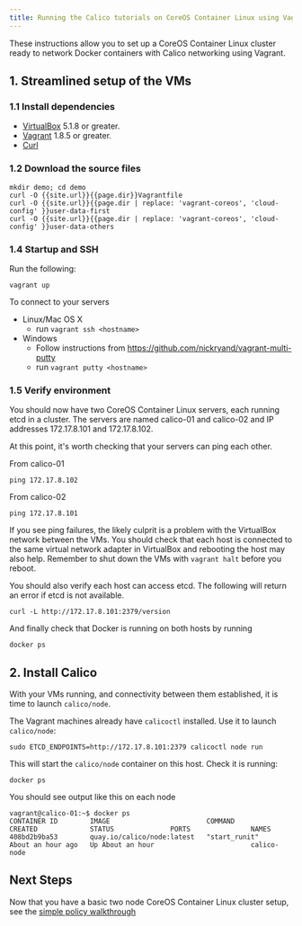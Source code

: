 ```yaml
---
title: Running the Calico tutorials on CoreOS Container Linux using Vagrant and VirtualBox
---
```


These instructions allow you to set up a CoreOS Container Linux cluster ready to network Docker containers with
Calico networking using Vagrant.

## 1. Streamlined setup of the VMs

### 1.1 Install dependencies

* [VirtualBox][virtualbox] 5.1.8 or greater.
* [Vagrant][vagrant] 1.8.5 or greater.
* [Curl][curl]

### 1.2 Download the source files

    mkdir demo; cd demo
    curl -O {{site.url}}{{page.dir}}Vagrantfile
    curl -O {{site.url}}{{page.dir | replace: 'vagrant-coreos', 'cloud-config' }}user-data-first
    curl -O {{site.url}}{{page.dir | replace: 'vagrant-coreos', 'cloud-config' }}user-data-others

### 1.4 Startup and SSH

Run the following:

    vagrant up

To connect to your servers

* Linux/Mac OS X
    * run `vagrant ssh <hostname>`
* Windows
    * Follow instructions from https://github.com/nickryand/vagrant-multi-putty
    * run `vagrant putty <hostname>`

### 1.5 Verify environment

You should now have two CoreOS Container Linux servers, each running etcd in a cluster. The servers are named calico-01 and calico-02
and IP addresses 172.17.8.101 and 172.17.8.102.

At this point, it's worth checking that your servers can ping each other.

From calico-01

    ping 172.17.8.102

From calico-02

    ping 172.17.8.101

If you see ping failures, the likely culprit is a problem with the VirtualBox network between the VMs.  You should
check that each host is connected to the same virtual network adapter in VirtualBox and rebooting the host may also
help.  Remember to shut down the VMs with `vagrant halt` before you reboot.

You should also verify each host can access etcd.  The following will return an error if etcd is not available.

    curl -L http://172.17.8.101:2379/version

And finally check that Docker is running on both hosts by running

    docker ps

## 2. Install Calico

With your VMs running, and connectivity between them established,
it is time to launch `calico/node`.

The Vagrant machines already have `calicoctl` installed. Use it to launch `calico/node`:

    sudo ETCD_ENDPOINTS=http://172.17.8.101:2379 calicoctl node run

This will start the `calico/node` container on this host. Check it is running:

    docker ps

You should see output like this on each node

    vagrant@calico-01:~$ docker ps
    CONTAINER ID        IMAGE                        COMMAND             CREATED             STATUS              PORTS               NAMES
    408bd2b9ba53        quay.io/calico/node:latest   "start_runit"       About an hour ago   Up About an hour                        calico-node

## Next Steps

Now that you have a basic two node CoreOS Container Linux cluster setup, see the [simple policy walkthrough]({{site.baseurl}}/{{page.version}}/getting-started/docker/tutorials/simple-policy)

[virtualbox]: https://www.virtualbox.org/
[vagrant]: https://www.vagrantup.com/downloads.html
[using-coreos]: http://coreos.com/using-coreos/
[curl]: https://curl.haxx.se/
